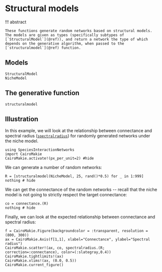 # Structural models

!!! abstract

    These functions generate random networks based on structural models. The models are given as types (specifically subtypes of [`StructuralModel`](@ref)), and return a network the type of which depends on the generative algorithm, when passed to the [`structuralmodel`](@ref) function.

## Models

```@docs
StructuralModel
NicheModel
```

## The generative function

```@docs
structuralmodel
```

## Illustration

In this example, we will look at the relationship between connectance and
spectral radius ([`spectralradius`](@ref)) for randomly generated networks under
the niche model.

```@example 1
using SpeciesInteractionNetworks
import CairoMakie
CairoMakie.activate!(px_per_unit=2) #hide
```

We can generate a number of random networks:

```@example 1
R = [structuralmodel(NicheModel, 25, rand()*0.5) for _ in 1:999]
nothing # hide
```

We can get the connectance of the random networks -- recall that the niche model
is not going to strictly respect the target connectance:

```@example 1
co = connectance.(R)
nothing # hide
```

Finally, we can look at the expected relationship between connectance and
spectral radius:

```@example 1
f = CairoMakie.Figure(backgroundcolor = :transparent, resolution = (800, 300))
ax = CairoMakie.Axis(f[1,1], xlabel="Connectance", ylabel="Spectral radius")
CairoMakie.scatter!(ax, co, spectralradius.(R; correction=:connectance), color=(:slategray,0.4))
CairoMakie.tightlimits!(ax)
CairoMakie.xlims!(ax, (0.0, 0.5))
CairoMakie.current_figure()
```
